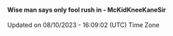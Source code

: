 #### Wise man says only fool rush in - McKidKneeKaneSir
Updated on 08/10/2023 - 16:09:02 (UTC) Time Zone
